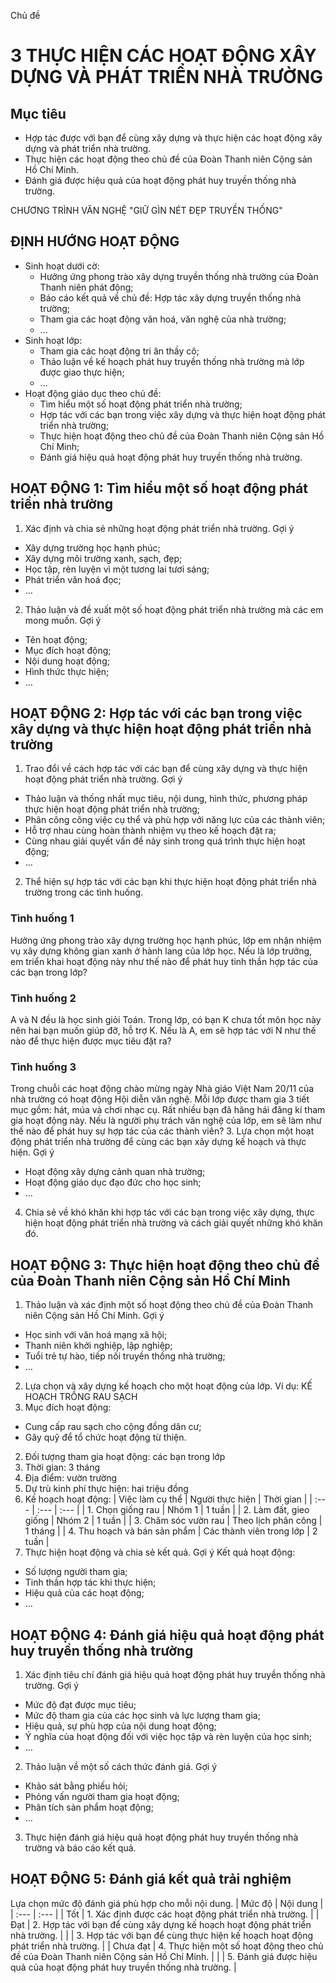 Chủ đề
# 3 THỰC HIỆN CÁC HOẠT ĐỘNG XÂY DỰNG VÀ PHÁT TRIỂN NHÀ TRƯỜNG

## Mục tiêu
- Hợp tác được với bạn để cùng xây dựng và thực hiện các hoạt động xây dựng và phát triển nhà trường.
- Thực hiện các hoạt động theo chủ đề của Đoàn Thanh niên Cộng sản Hồ Chí Minh.
- Đánh giá được hiệu quả của hoạt động phát huy truyền thống nhà trường.

CHƯƠNG TRÌNH VĂN NGHỆ "GIỮ GÌN NÉT ĐẸP TRUYỀN THỐNG"

## ĐỊNH HƯỚNG HOẠT ĐỘNG
- Sinh hoạt dưới cờ:
  - Hưởng ứng phong trào xây dựng truyền thống nhà trường của Đoàn Thanh niên phát động;
  - Báo cáo kết quả về chủ đề: Hợp tác xây dựng truyền thống nhà trường;
  - Tham gia các hoạt động văn hoá, văn nghệ của nhà trường;
  - ...
- Sinh hoạt lớp:
  - Tham gia các hoạt động tri ân thầy cô;
  - Thảo luận về kế hoạch phát huy truyền thống nhà trường mà lớp được giao thực hiện;
  - ...
- Hoạt động giáo dục theo chủ đề:
  - Tìm hiểu một số hoạt động phát triển nhà trường;
  - Hợp tác với các bạn trong việc xây dựng và thực hiện hoạt động phát triển nhà trường;
  - Thực hiện hoạt động theo chủ đề của Đoàn Thanh niên Cộng sản Hồ Chí Minh;
  - Đánh giá hiệu quả hoạt động phát huy truyền thống nhà trường.

## HOẠT ĐỘNG 1: Tìm hiểu một số hoạt động phát triển nhà trường
1. Xác định và chia sẻ những hoạt động phát triển nhà trường.
  Gợi ý
  - Xây dựng trường học hạnh phúc;
  - Xây dựng môi trường xanh, sạch, đẹp;
  - Học tập, rèn luyện vì một tương lai tươi sáng;
  - Phát triển văn hoá đọc;
  - ...
2. Thảo luận và đề xuất một số hoạt động phát triển nhà trường mà các em mong muốn.
  Gợi ý
  - Tên hoạt động;
  - Mục đích hoạt động;
  - Nội dung hoạt động;
  - Hình thức thực hiện;
  - ...

## HOẠT ĐỘNG 2: Hợp tác với các bạn trong việc xây dựng và thực hiện hoạt động phát triển nhà trường
1. Trao đổi về cách hợp tác với các bạn để cùng xây dựng và thực hiện hoạt động phát triển nhà trường.
  Gợi ý
  - Thảo luận và thống nhất mục tiêu, nội dung, hình thức, phương pháp thực hiện hoạt động phát triển nhà trường;
  - Phân công công việc cụ thể và phù hợp với năng lực của các thành viên;
  - Hỗ trợ nhau cùng hoàn thành nhiệm vụ theo kế hoạch đặt ra;
  - Cùng nhau giải quyết vấn đề nảy sinh trong quá trình thực hiện hoạt động;
  - ...
2. Thể hiện sự hợp tác với các bạn khi thực hiện hoạt động phát triển nhà trường trong các tình huống.
  ### Tình huống 1
  Hưởng ứng phong trào xây dựng trường học hạnh phúc, lớp em nhận nhiệm vụ xây dựng không gian xanh ở hành lang của lớp học.
  Nếu là lớp trưởng, em triển khai hoạt động này như thế nào để phát huy tinh thần hợp tác của các bạn trong lớp?
  ### Tình huống 2
  A và N đều là học sinh giỏi Toán. Trong lớp, có bạn K chưa tốt môn học này nên hai bạn muốn giúp đỡ, hỗ trợ K.
  Nếu là A, em sẽ hợp tác với N như thế nào để thực hiện được mục tiêu đặt ra?
  ### Tình huống 3
  Trong chuỗi các hoạt động chào mừng ngày Nhà giáo Việt Nam 20/11 của nhà trường có hoạt động Hội diễn văn nghệ. Mỗi lớp được tham gia 3 tiết mục gồm: hát, múa và chơi nhạc cụ. Rất nhiều bạn đã hăng hái đăng kí tham gia hoạt động này.
  Nếu là người phụ trách văn nghệ của lớp, em sẽ làm như thế nào để phát huy sự hợp tác của các thành viên?
3. Lựa chọn một hoạt động phát triển nhà trường để cùng các bạn xây dựng kế hoạch và thực hiện.
  Gợi ý
  - Hoạt động xây dựng cảnh quan nhà trường;
  - Hoạt động giáo dục đạo đức cho học sinh;
  - ...

4. Chia sẻ về khó khăn khi hợp tác với các bạn trong việc xây dựng, thực hiện hoạt động phát triển nhà trường và cách giải quyết những khó khăn đó.

## HOẠT ĐỘNG 3: Thực hiện hoạt động theo chủ đề của Đoàn Thanh niên Cộng sản Hồ Chí Minh
1. Thảo luận và xác định một số hoạt động theo chủ đề của Đoàn Thanh niên Cộng sản Hồ Chí Minh.
  Gợi ý
  - Học sinh với văn hoá mạng xã hội;
  - Thanh niên khởi nghiệp, lập nghiệp;
  - Tuổi trẻ tự hào, tiếp nối truyền thống nhà trường;
  - ...
2. Lựa chọn và xây dựng kế hoạch cho một hoạt động của lớp.
  Ví dụ:
  KẾ HOẠCH TRỒNG RAU SẠCH
  1. Mục đích hoạt động:
  - Cung cấp rau sạch cho cộng đồng dân cư;
  - Gây quỹ để tổ chức hoạt động từ thiện.
  2. Đối tượng tham gia hoạt động: các bạn trong lớp
  3. Thời gian: 3 tháng
  4. Địa điểm: vườn trường
  5. Dự trù kinh phí thực hiện: hai triệu đồng
  6. Kế hoạch hoạt động:
  | Việc làm cụ thể | Người thực hiện | Thời gian |
  | :--- | :--- | :--- |
  | 1. Chọn giống rau | Nhóm 1 | 1 tuần |
  | 2. Làm đất, gieo giống | Nhóm 2 | 1 tuần |
  | 3. Chăm sóc vườn rau | Theo lịch phân công | 1 tháng |
  | 4. Thu hoạch và bán sản phẩm | Các thành viên trong lớp | 2 tuần |
3. Thực hiện hoạt động và chia sẻ kết quả.
  Gợi ý
  Kết quả hoạt động:
  - Số lượng người tham gia;
  - Tinh thần hợp tác khi thực hiện;
  - Hiệu quả của các hoạt động;
  - ...

## HOẠT ĐỘNG 4: Đánh giá hiệu quả hoạt động phát huy truyền thống nhà trường
1. Xác định tiêu chí đánh giá hiệu quả hoạt động phát huy truyền thống nhà trường.
  Gợi ý
  - Mức độ đạt được mục tiêu;
  - Mức độ tham gia của các học sinh và lực lượng tham gia;
  - Hiệu quả, sự phù hợp của nội dung hoạt động;
  - Ý nghĩa của hoạt động đối với việc học tập và rèn luyện của học sinh;
  - ...
2. Thảo luận về một số cách thức đánh giá.
  Gợi ý
  - Khảo sát bằng phiếu hỏi;
  - Phỏng vấn người tham gia hoạt động;
  - Phân tích sản phẩm hoạt động;
  - ...
3. Thực hiện đánh giá hiệu quả hoạt động phát huy truyền thống nhà trường và báo cáo kết quả.

## HOẠT ĐỘNG 5: Đánh giá kết quả trải nghiệm
Lựa chọn mức độ đánh giá phù hợp cho mỗi nội dung.
| Mức độ | Nội dung |
| :--- | :--- |
| Tốt | 1. Xác định được các hoạt động phát triển nhà trường. |
| Đạt | 2. Hợp tác với bạn để cùng xây dựng kế hoạch hoạt động phát triển nhà trường. |
|   | 3. Hợp tác với bạn để cùng thực hiện kế hoạch hoạt động phát triển nhà trường. |
| Chưa đạt | 4. Thực hiện một số hoạt động theo chủ đề của Đoàn Thanh niên Cộng sản Hồ Chí Minh. |
|   | 5. Đánh giá được hiệu quả của hoạt động phát huy truyền thống nhà trường. |
